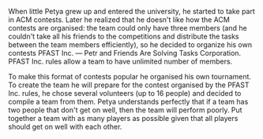 When little Petya grew up and entered the university, he started to take part in АСМ contests. Later he realized that he doesn't like how the АСМ contests are organised: the team could only have three members (and he couldn't take all his friends to the competitions and distribute the tasks between the team members efficiently), so he decided to organize his own contests PFAST Inc. — Petr and Friends Are Solving Tasks Corporation. PFAST Inc. rules allow a team to have unlimited number of members.

To make this format of contests popular he organised his own tournament. To create the team he will prepare for the contest organised by the PFAST Inc. rules, he chose several volunteers (up to 16 people) and decided to compile a team from them. Petya understands perfectly that if a team has two people that don't get on well, then the team will perform poorly. Put together a team with as many players as possible given that all players should get on well with each other.